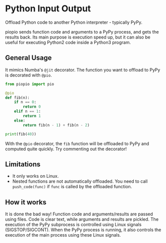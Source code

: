 Python Input Output
===========

Offload Python code to another Python interpreter - typically PyPy.

piopio sends function code and arguments to a PyPy process, and gets the results back. Its main purpose is execution speed up, but it can also be useful for executing Python2 code inside a Python3 program.

General Usage
---------------

It mimics Numba's `@jit` decorator. The function you want to offload to PyPy is decorated with `@pio`.

```python
from piopio import pio

@pio
def fib(n):
    if n == 0:
        return 0
    elif n == 1:
        return 1
    else:
        return fib(n - 1) + fib(n - 2)

print(fib(40))
```

With the `@pio` decorator, the `fib` function will be offloaded to PyPy and computed quite quickly. Try commenting out the decorator!

Limitations
-------------
  - It only works on Linux.
  - Nested functions are not automatically offloaded. You need to call `push_code(func)` if `func` is called by the offloaded function.

How it works
-------------

It is done the bad way! Function code and arguments/results are passed using files. Code is clear text, while arguments and results are pickled. The execution of the PyPy subprocess is controlled using Linux signals (SIGSTOP/SIGCONT). When the PyPy process is running, it also controls the execution of the main process using these Linux signals.
